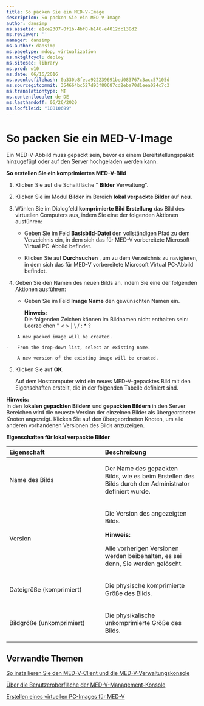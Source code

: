 ```yaml
---
title: So packen Sie ein MED-V-Image
description: So packen Sie ein MED-V-Image
author: dansimp
ms.assetid: e1ce2307-0f1b-4bf8-b146-e4012dc138d2
ms.reviewer: ''
manager: dansimp
ms.author: dansimp
ms.pagetype: mdop, virtualization
ms.mktglfcycl: deploy
ms.sitesec: library
ms.prod: w10
ms.date: 06/16/2016
ms.openlocfilehash: 0a330b8feca922239691bed083767c3acc57105d
ms.sourcegitcommit: 354664bc527d93f80687cd2eba70d1eea024c7c3
ms.translationtype: MT
ms.contentlocale: de-DE
ms.lasthandoff: 06/26/2020
ms.locfileid: "10810699"
---
```

# So packen Sie ein MED-V-Image


Ein MED-V-Abbild muss gepackt sein, bevor es einem Bereitstellungspaket hinzugefügt oder auf den Server hochgeladen werden kann.

**So erstellen Sie ein komprimiertes MED-V-Bild**

1.  Klicken Sie auf die Schaltfläche " **Bilder** Verwaltung".

2.  Klicken Sie im Modul **Bilder** im Bereich **lokal verpackte Bilder** auf **neu**.

3.  Wählen Sie im Dialogfeld **komprimierte Bild Erstellung** das Bild des virtuellen Computers aus, indem Sie eine der folgenden Aktionen ausführen:

    -   Geben Sie im Feld **Basisbild-Datei** den vollständigen Pfad zu dem Verzeichnis ein, in dem sich das für MED-V vorbereitete Microsoft Virtual PC-Abbild befindet.

    -   Klicken Sie auf **Durchsuchen** , um zu dem Verzeichnis zu navigieren, in dem sich das für MED-V vorbereitete Microsoft Virtual PC-Abbild befindet.

4.  Geben Sie den Namen des neuen Bilds an, indem Sie eine der folgenden Aktionen ausführen:

    -   Geben Sie im Feld **Image Name** den gewünschten Namen ein.

        **Hinweis:**  
        Die folgenden Zeichen können im Bildnamen nicht enthalten sein: Leerzeichen " &lt; &gt; | \\ / : \* ?



~~~
    A new packed image will be created.

-   From the drop-down list, select an existing name.

    A new version of the existing image will be created.
~~~

5. Klicken Sie auf **OK**.

   Auf dem Hostcomputer wird ein neues MED-V-gepacktes Bild mit den Eigenschaften erstellt, die in der folgenden Tabelle definiert sind.

**Hinweis:**  
In den **lokalen gepackten Bildern** und **gepackten Bildern** in den Server Bereichen wird die neueste Version der einzelnen Bilder als übergeordneter Knoten angezeigt. Klicken Sie auf den übergeordneten Knoten, um alle anderen vorhandenen Versionen des Bilds anzuzeigen.



**Eigenschaften für lokal verpackte Bilder**

<table>
<colgroup>
<col width="50%" />
<col width="50%" />
</colgroup>
<thead>
<tr class="header">
<th align="left">Eigenschaft</th>
<th align="left">Beschreibung</th>
</tr>
</thead>
<tbody>
<tr class="odd">
<td align="left"><p>Name des Bilds</p></td>
<td align="left"><p>Der Name des gepackten Bilds, wie es beim Erstellen des Bilds durch den Administrator definiert wurde.</p></td>
</tr>
<tr class="even">
<td align="left"><p>Version</p></td>
<td align="left"><p>Die Version des angezeigten Bilds.</p>
<div class="alert">
<strong>Hinweis:</strong><br/><p>Alle vorherigen Versionen werden beibehalten, es sei denn, Sie werden gelöscht.</p>
</div>
<div>

</div></td>
</tr>
<tr class="odd">
<td align="left"><p>Dateigröße (komprimiert)</p></td>
<td align="left"><p>Die physische komprimierte Größe des Bilds.</p></td>
</tr>
<tr class="even">
<td align="left"><p>Bildgröße (unkomprimiert)</p></td>
<td align="left"><p>Die physikalische unkomprimierte Größe des Bilds.</p></td>
</tr>
</tbody>
</table>



## Verwandte Themen


[So installieren Sie den MED-V-Client und die MED-V-Verwaltungskonsole](how-to-install-med-v-client-and-med-v-management-console.md)

[Über die Benutzeroberfläche der MED-V-Management-Konsole](using-the-med-v-management-console-user-interface.md)

[Erstellen eines virtuellen PC-Images für MED-V](creating-a-virtual-pc-image-for-med-v.md)









